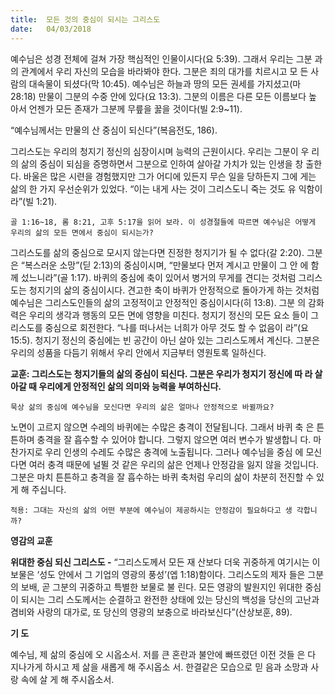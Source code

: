 ```yaml
---
title:  모든 것의 중심이 되시는 그리스도
date:   04/03/2018
---
```


예수님은 성경 전체에 걸쳐 가장 핵심적인 인물이시다(요 5:39). 그래서 우리는 그분 과의 관계에서 우리 자신의 모습을 바라봐야 한다. 그분은 죄의 대가를 치르시고 모 든 사람의 대속물이 되셨다(막 10:45). 예수님은 하늘과 땅의 모든 권세를 가지셨고(마 28:18) 만물이 그분의 수중 안에 있다(요 13:3). 그분의 이름은 다른 모든 이름보다 높 아서 언젠가 모든 존재가 그분께 무릎을 꿇을 것이다(빌 2:9~11).

“예수님께서는 만물의 산 중심이 되신다”(복음전도, 186).

그리스도는 우리의 청지기 정신의 심장이시며 능력의 근원이시다. 우리는 그분이 우 리의 삶의 중심이 되심을 증명하면서 그분으로 인하여 살아갈 가치가 있는 인생을 창 출한다. 바울은 많은 시련을 경험했지만 그가 어디에 있든지 무슨 일을 당하든지 그에 게는 삶의 한 가지 우선순위가 있었다. “이는 내게 사는 것이 그리스도니 죽는 것도 유 익함이라”(빌 1:21).

`골 1:16~18, 롬 8:21, 고후 5:17을 읽어 보라. 이 성경절들에 따르면 예수님은 어떻게 우리의 삶의 모든 면에서 중심이 되시는가?`

그리스도를 삶의 중심으로 모시지 않는다면 진정한 청지기가 될 수 없다(갈 2:20). 그분은 “복스러운 소망”(딛 2:13)의 중심이시며, “만물보다 먼저 계시고 만물이 그 안 에 함께 섰느니라”(골 1:17). 바퀴의 중심에 축이 있어서 병거의 무게를 견디는 것처럼 그리스도는 청지기의 삶의 중심이시다. 견고한 축이 바퀴가 안정적으로 돌아가게 하는 것처럼 예수님은 그리스도인들의 삶의 고정적이고 안정적인 중심이시다(히 13:8). 그분 의 감화력은 우리의 생각과 행동의 모든 면에 영향을 미친다. 청지기 정신의 모든 요소 들이 그리스도를 중심으로 회전한다. “나를 떠나서는 너희가 아무 것도 할 수 없음이 라”(요 15:5). 청지기 정신의 중심에는 빈 공간이 아닌 살아 있는 그리스도께서 계신다. 그분은 우리의 성품을 다듬기 위해서 우리 안에서 지금부터 영원토록 일하신다.

**교훈: 그리스도는 청지기들의 삶의 중심이 되신다. 그분은 우리가 청지기 정신에 따 라 살아갈 때 우리에게 안정적인 삶의 의미와 능력을 부여하신다.**

`묵상 삶의 중심에 예수님을 모신다면 우리의 삶은 얼마나 안정적으로 바뀔까요?`

노면이 고르지 않으면 수레의 바퀴에는 수많은 충격이 전달됩니다. 그래서 바퀴 축 은 튼튼하며 충격을 잘 흡수할 수 있어야 합니다. 그렇지 않으면 여러 변수가 발생합니 다. 마찬가지로 우리 인생의 수레도 수많은 충격에 노출됩니다. 그러나 예수님을 중심 에 모신다면 여러 충격 때문에 널뛸 것 같은 우리의 삶은 언제나 안정감을 잃지 않을 것입니다. 그분은 마치 튼튼하고 충격을 잘 흡수하는 바퀴 축처럼 우리의 삶이 차분히 전진할 수 있게 해 주십니다.

`적용: 그대는 자신의 삶의 어떤 부분에 예수님이 제공하시는 안정감이 필요하다고 생 각합니까?`

**영감의 교훈**

**위대한 중심 되신 그리스도 -** “그리스도께서 모든 재 산보다 더욱 귀중하게 여기시는 이 보물은 ‘성도 안에서 그 기업의 영광의 풍성’(엡 1:18)함이다. 그리스도의 제자 들은 그분의 보배, 곧 그분의 귀중하고 특별한 보물로 불 린다. 모든 영광의 발원지인 위대한 중심이 되시는 그리 스도께서는 순결하고 완전한 상태에 있는 당신의 백성을 당신의 고난과 겸비와 사랑의 대가로, 또 당신의 영광의 보충으로 바라보신다”(산상보훈, 89).

**기 도**

예수님, 제 삶의 중심에 오 시옵소서. 저를 큰 혼란과 불안에 빠뜨렸던 이전 것들 은 다 지나가게 하시고 제 삶을 새롭게 해 주시옵소 서. 한결같은 모습으로 믿 음과 소망과 사랑 속에 살 게 해 주시옵소서.